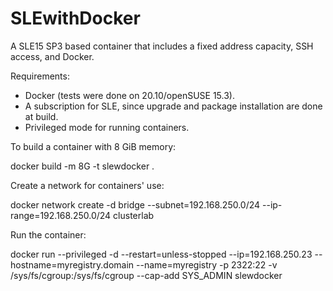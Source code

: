 # SLEwithDocker
A SLE15 SP3 based container that includes a fixed address capacity, SSH access, and Docker.

Requirements:
- Docker (tests were done on 20.10/openSUSE 15.3).
- A subscription for SLE, since upgrade and package installation are done at build.
- Privileged mode for running containers.

To build a container with 8 GiB memory:

docker build -m 8G -t slewdocker .

Create a network for containers' use:

docker network create -d bridge --subnet=192.168.250.0/24 --ip-range=192.168.250.0/24 clusterlab

Run the container:

docker run --privileged -d --restart=unless-stopped --ip=192.168.250.23 --hostname=myregistry.domain --name=myregistry -p 2322:22 -v /sys/fs/cgroup:/sys/fs/cgroup --cap-add SYS_ADMIN slewdocker
